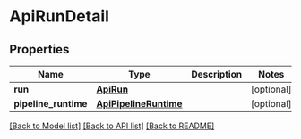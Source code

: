 # ApiRunDetail

## Properties

| Name                 | Type                                            | Description | Notes      |
| -------------------- | ----------------------------------------------- | ----------- | ---------- |
| **run**              | [**ApiRun**](ApiRun.md)                         |             | [optional] |
| **pipeline_runtime** | [**ApiPipelineRuntime**](ApiPipelineRuntime.md) |             | [optional] |

[[Back to Model list]](../README.md#documentation-for-models) [[Back to API list]](../README.md#documentation-for-api-endpoints) [[Back to README]](../README.md)
